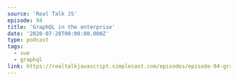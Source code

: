 ```yaml
---
source: 'Real Talk JS'
episode: 94
title: 'GraphQL in the enterprise'
date: '2020-07-28T00:00:00.000Z'
type: podcast
tags:
  - vue
  - graphql
link: https://realtalkjavascript.simplecast.com/episodes/episode-94-graphql-with-daniel-roe
---
```

